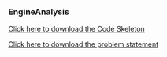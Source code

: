 ### EngineAnalysis




[Click here to download the Code Skeleton](https://cognizant.tekstac.com/mod/vpl/viewfile.php/181065/mod_vpl/intro/EngineAnalysis.zip)

[Click here to download the problem statement](https://cognizant.tekstac.com/mod/vpl/viewfile.php/181065/mod_vpl/intro/EngineAnalysis%20%28Constructor%20Injection%29.docx) 
